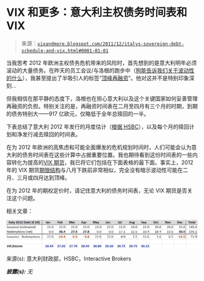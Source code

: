 <!--yml

类别：未分类

日期：2024-05-18 16:45:01

-->

# VIX 和更多：意大利主权债务时间表和 VIX

> 来源：[`vixandmore.blogspot.com/2011/12/italys-sovereign-debt-schedule-and-vix.html#0001-01-01`](http://vixandmore.blogspot.com/2011/12/italys-sovereign-debt-schedule-and-vix.html#0001-01-01)

当我思考 2012 年欧洲主权债务危机带来的风险时，首先想到的是意大利明年必须滚动的大量债务。在昨天的员工会议/与洛根的跑步中（[狗能告诉我们关于波动性的什么](http://vixandmore.blogspot.com/2007/01/what-my-dog-can-tell-us-about_947.html)），我甚至提出了半吸引人的标签“[顶峰再融资](http://vixandmore.blogspot.com/search/label/peak%20refinancing)”。他对这并不是特别印象深刻…

但我相信在那平静的态度下，洛根也在担心意大利以及这个关键国家如何妥善管理再融资的负担。特别关注的是，再融资时间表在二月至四月有三个月的时期，到期的债务特别大——917 亿欧元，仅略低于全年总赎回的一半。

下表总结了意大利 2012 年发行的月度估计（[根据 HSBC](http://www.research.hsbc.com/midas/Res/RDV?ao=20&key=GJ8vi0PuPs&n=311048.PDF)），以及每个月的赎回计划和净发行减去赎回的时间表。

在为 2012 年欧洲的高焦虑和可能全面爆发的危机规划时间时，人们可能会认为意大利的债务时间表在这些计算中占据重要位置。我也期待看到这份时间表的一些内容转化为提高的[VIX 期货](http://vixandmore.blogspot.com/search/label/VIX%20futures)，我已将它们包括在下面表格的最下面。事实上，2012 年的 VIX 期货[期限结构](http://vixandmore.blogspot.com/search/label/term%20structure)与八月下跌前非常相似，完全没有暗示波动性可能在二月、三月或四月达到顶峰。

在为 2012 年的期权定价时，请记住意大利的债务时间表，无论 VIX 期货是否关注这个问题。

相关文章：

![](img/2beb87c7d739cbf66511a86cbd3e34a2.png)

来源(s): 意大利财政部，HSBC，Interactive Brokers

***披露(s):*** *无*
